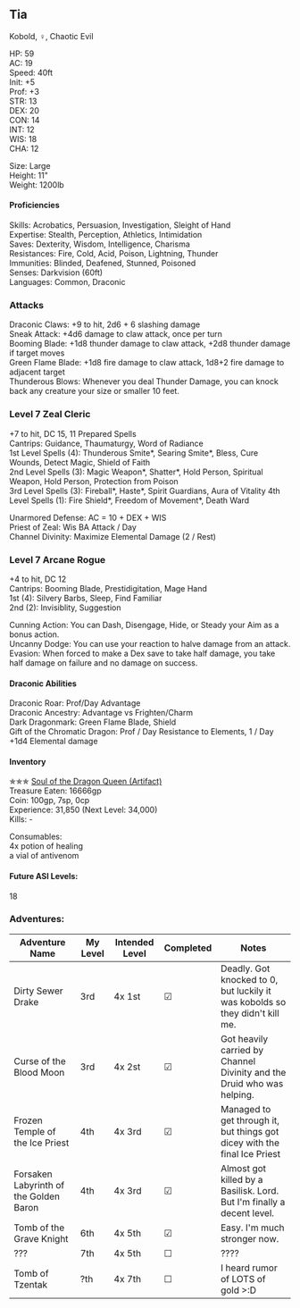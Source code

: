 ## Tia 
Kobold, ♀, Chaotic Evil

HP: 59 \
AC: 19 \
Speed: 40ft \
Init: +5 \
Prof: +3 \
STR: 13 \
DEX: 20 \
CON: 14 \
INT: 12 \
WIS: 18 \
CHA: 12

Size: Large \
Height: 11" \
Weight: 1200lb

#### Proficiencies
Skills: Acrobatics, Persuasion, Investigation, Sleight of Hand \
Expertise: Stealth, Perception, Athletics, Intimidation \
Saves: Dexterity, Wisdom, Intelligence, Charisma \
Resistances: Fire, Cold, Acid, Poison, Lightning, Thunder \
Immunities: Blinded, Deafened, Stunned, Poisoned \
Senses: Darkvision (60ft) \
Languages: Common, Draconic

### Attacks
Draconic Claws: +9 to hit, 2d6 + 6 slashing damage \
Sneak Attack: +4d6 damage to claw attack, once per turn \
Booming Blade: +1d8 thunder damage to claw attack, +2d8 thunder damage if target moves \
Green Flame Blade: +1d8 fire damage to claw attack, 1d8+2 fire damage to adjacent target \
Thunderous Blows: Whenever you deal Thunder Damage, you can knock back any creature your size or smaller 10 feet. 

### Level 7 Zeal Cleric
+7 to hit, DC 15, 11 Prepared Spells \
Cantrips: Guidance, Thaumaturgy, Word of Radiance \
1st Level Spells (4): Thunderous Smite\*, Searing Smite\*, Bless, Cure Wounds, Detect Magic, Shield of Faith \
2nd Level Spells (3): Magic Weapon\*, Shatter\*, Hold Person, Spiritual Weapon, Hold Person, Protection from Poison \
3rd Level Spells (3): Fireball\*, Haste\*, Spirit Guardians, Aura of Vitality
4th Level Spells (1): Fire Shield\*, Freedom of Movement\*, Death Ward

Unarmored Defense: AC = 10 + DEX + WIS \
Priest of Zeal: Wis BA Attack / Day \
Channel Divinity: Maximize Elemental Damage (2 / Rest)

### Level 7 Arcane Rogue
+4 to hit, DC 12 \
Cantrips: Booming Blade, Prestidigitation, Mage Hand \
1st (4): Silvery Barbs, Sleep, Find Familiar \
2nd (2): Invisiblity, Suggestion

Cunning Action: You can Dash, Disengage, Hide, or Steady your Aim as a bonus action. \
Uncanny Dodge: You can use your reaction to halve damage from an attack. \
Evasion: When forced to make a Dex save to take half damage, you take half damage on failure and no damage on success. 

#### Draconic Abilities
Draconic Roar: Prof/Day Advantage \
Draconic Ancestry: Advantage vs Frighten/Charm \
Dark Dragonmark: Green Flame Blade, Shield \
Gift of the Chromatic Dragon: Prof / Day Resistance to Elements, 1 / Day +1d4 Elemental damage

#### Inventory
✯✯✯ [Soul of the Dragon Queen (Artifact)](https://github.com/DestinyVolt/D-D/blob/master/Others/OnePlayer/artifact.md) \
Treasure Eaten: 16666gp \
Coin: 100gp, 7sp, 0cp \
Experience: 31,850 (Next Level: 34,000) \
Kills: -


Consumables: \
4x potion of healing \
a vial of antivenom 

#### Future ASI Levels:
18

### Adventures:
| Adventure Name           | My Level | Intended Level | Completed | Notes |
| ------------------------ | -------- | -------------- | --------- | --------- |
| Dirty Sewer Drake        | 3rd      | 4x 1st         | ☑ | Deadly. Got knocked to 0, but luckily it was kobolds so they didn't kill me. |
| Curse of the Blood Moon  | 3rd      | 4x 2st         | ☑ | Got heavily carried by Channel Divinity and the Druid who was helping. |
| Frozen Temple of the Ice Priest | 4th | 4x 3rd       | ☑ | Managed to get through it, but things got dicey with the final Ice Priest |
| Forsaken Labyrinth of the Golden Baron | 4th | 4x 3rd | ☑ | Almost got killed by a Basilisk. Lord. But I'm finally a decent level.  |
| Tomb of the Grave Knight | 6th | 4x 5th | ☑ | Easy. I'm much stronger now. |
| ??? | 7th | 4x 5th | ☐ | ???? |
| Tomb of Tzentak | ?th | 4x 7th | ☐ | I heard rumor of LOTS of gold >:D |


